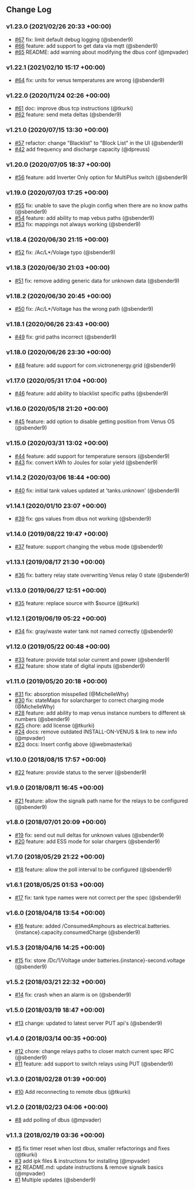 ## Change Log

### v1.23.0 (2021/02/26 20:33 +00:00)
- [#67](https://github.com/sbender9/signalk-venus-plugin/pull/67) fix: limit default debug logging (@sbender9)
- [#66](https://github.com/sbender9/signalk-venus-plugin/pull/66) feature: add support to get data via mqtt (@sbender9)
- [#65](https://github.com/sbender9/signalk-venus-plugin/pull/65) README: add warning about modifying the dbus conf (@mpvader)

### v1.22.1 (2021/02/10 15:17 +00:00)
- [#64](https://github.com/sbender9/signalk-venus-plugin/pull/64) fix: units for venus temperatures are wrong (@sbender9)

### v1.22.0 (2020/11/24 02:26 +00:00)
- [#61](https://github.com/sbender9/signalk-venus-plugin/pull/61) doc: improve dbus tcp instructions (@tkurki)
- [#62](https://github.com/sbender9/signalk-venus-plugin/pull/62) feature: send meta deltas (@sbender9)

### v1.21.0 (2020/07/15 13:30 +00:00)
- [#57](https://github.com/sbender9/signalk-venus-plugin/pull/57) refactor: change "Blacklist" to "Block List" in the UI (@sbender9)
- [#42](https://github.com/sbender9/signalk-venus-plugin/pull/42) add frequency and discharge capacity (@dpreuss)

### v1.20.0 (2020/07/05 18:37 +00:00)
- [#56](https://github.com/sbender9/signalk-venus-plugin/pull/56) feature: add Inverter Only option for MultiPlus switch (@sbender9)

### v1.19.0 (2020/07/03 17:25 +00:00)
- [#55](https://github.com/sbender9/signalk-venus-plugin/pull/55) fix: unable to save the plugin config when there are no know paths (@sbender9)
- [#54](https://github.com/sbender9/signalk-venus-plugin/pull/54) feature: add ability to map vebus paths (@sbender9)
- [#53](https://github.com/sbender9/signalk-venus-plugin/pull/53) fix: mappings not always working (@sbender9)

### v1.18.4 (2020/06/30 21:15 +00:00)
- [#52](https://github.com/sbender9/signalk-venus-plugin/pull/52) fix: /Ac/L*/Volage typo (@sbender9)

### v1.18.3 (2020/06/30 21:03 +00:00)
- [#51](https://github.com/sbender9/signalk-venus-plugin/pull/51) fix: remove adding generic data for unknown data (@sbender9)

### v1.18.2 (2020/06/30 20:45 +00:00)
- [#50](https://github.com/sbender9/signalk-venus-plugin/pull/50) fix: /Ac/L*/Voltage has the wrong path (@sbender9)

### v1.18.1 (2020/06/26 23:43 +00:00)
- [#49](https://github.com/sbender9/signalk-venus-plugin/pull/49) fix: grid paths incorrect (@sbender9)

### v1.18.0 (2020/06/26 23:30 +00:00)
- [#48](https://github.com/sbender9/signalk-venus-plugin/pull/48) feature: add support for com.victronenergy.grid (@sbender9)

### v1.17.0 (2020/05/31 17:04 +00:00)
- [#46](https://github.com/sbender9/signalk-venus-plugin/pull/46) feature: add ability to blacklist specific paths (@sbender9)

### v1.16.0 (2020/05/18 21:20 +00:00)
- [#45](https://github.com/sbender9/signalk-venus-plugin/pull/45) feature: add option to disable getting position from Venus OS (@sbender9)

### v1.15.0 (2020/03/31 13:02 +00:00)
- [#44](https://github.com/sbender9/signalk-venus-plugin/pull/44) feature: add support for temperature sensors (@sbender9)
- [#43](https://github.com/sbender9/signalk-venus-plugin/pull/43) fix: convert kWh to Joules for solar yield (@sbender9)

### v1.14.2 (2020/03/06 18:44 +00:00)
- [#40](https://github.com/sbender9/signalk-venus-plugin/pull/40) fix: initial tank values updated at 'tanks.unknown' (@sbender9)

### v1.14.1 (2020/01/10 23:07 +00:00)
- [#39](https://github.com/sbender9/signalk-venus-plugin/pull/39) fix: gps values from dbus not working (@sbender9)

### v1.14.0 (2019/08/22 19:47 +00:00)
- [#37](https://github.com/sbender9/signalk-venus-plugin/pull/37)  feature: support changing the vebus mode (@sbender9)

### v1.13.1 (2019/08/17 21:30 +00:00)
- [#36](https://github.com/sbender9/signalk-venus-plugin/pull/36) fix: battery relay state overwriting Venus relay 0 state (@sbender9)

### v1.13.0 (2019/06/27 12:51 +00:00)
- [#35](https://github.com/sbender9/signalk-venus-plugin/pull/35) feature: replace source with $source (@tkurki)

### v1.12.1 (2019/06/19 05:22 +00:00)
- [#34](https://github.com/sbender9/signalk-venus-plugin/pull/34) fix: gray/waste water tank not named correctly (@sbender9)

### v1.12.0 (2019/05/22 00:48 +00:00)
- [#33](https://github.com/sbender9/signalk-venus-plugin/pull/33) feature: provide total solar current and power (@sbender9)
- [#32](https://github.com/sbender9/signalk-venus-plugin/pull/32) feature: show state of digital inputs (@sbender9)

### v1.11.0 (2019/05/20 20:18 +00:00)
- [#31](https://github.com/sbender9/signalk-venus-plugin/pull/31) fix: absorption misspelled  (@MichelleWhy)
- [#30](https://github.com/sbender9/signalk-venus-plugin/pull/30) fix: stateMaps for solarcharger to correct charging mode (@MichelleWhy)
- [#28](https://github.com/sbender9/signalk-venus-plugin/pull/28) feature: add ability to map venus instance numbers to different sk numbers (@sbender9)
- [#25](https://github.com/sbender9/signalk-venus-plugin/pull/25) chore: add license (@tkurki)
- [#24](https://github.com/sbender9/signalk-venus-plugin/pull/24) docs: remove outdated INSTALL-ON-VENUS & link to new info (@mpvader)
- [#23](https://github.com/sbender9/signalk-venus-plugin/pull/23) docs: Insert config above <policy context="default"> (@webmasterkai)

### v1.10.0 (2018/08/15 17:57 +00:00)
- [#22](https://github.com/sbender9/signalk-venus-plugin/pull/22) feature: provide status to the server (@sbender9)

### v1.9.0 (2018/08/11 16:45 +00:00)
- [#21](https://github.com/sbender9/signalk-venus-plugin/pull/21) feature: allow the signalk path name for the relays to be configured (@sbender9)

### v1.8.0 (2018/07/01 20:09 +00:00)
- [#19](https://github.com/sbender9/signalk-venus-plugin/pull/19) fix: send out null deltas for unknown values (@sbender9)
- [#20](https://github.com/sbender9/signalk-venus-plugin/pull/20)  feature: add ESS mode for solar chargers (@sbender9)

### v1.7.0 (2018/05/29 21:22 +00:00)
- [#18](https://github.com/sbender9/signalk-venus-plugin/pull/18) feature: allow the poll interval to be configured (@sbender9)

### v1.6.1 (2018/05/25 01:53 +00:00)
- [#17](https://github.com/sbender9/signalk-venus-plugin/pull/17) fix: tank type names were not correct per the spec (@sbender9)

### v1.6.0 (2018/04/18 13:54 +00:00)
- [#16](https://github.com/sbender9/signalk-venus-plugin/pull/16) feature: added /ConsumedAmphours as electrical.batteries.{instance}.capacity.consumedCharge (@sbender9)

### v1.5.3 (2018/04/16 14:25 +00:00)
- [#15](https://github.com/sbender9/signalk-venus-plugin/pull/15)  fix: store /Dc/1/Voltage under batteries.{instance}-second.voltage (@sbender9)

### v1.5.2 (2018/03/21 22:32 +00:00)
- [#14](https://github.com/sbender9/signalk-venus-plugin/pull/14) fix: crash when an alarm is on (@sbender9)

### v1.5.0 (2018/03/19 18:47 +00:00)
- [#13](https://github.com/sbender9/signalk-venus-plugin/pull/13) change: updated to latest server PUT api's (@sbender9)

### v1.4.0 (2018/03/14 00:35 +00:00)
- [#12](https://github.com/sbender9/signalk-venus-plugin/pull/12) chore: change relays paths to closer match current spec RFC (@sbender9)
- [#11](https://github.com/sbender9/signalk-venus-plugin/pull/11) feature: add support to switch relays using PUT (@sbender9)

### v1.3.0 (2018/02/28 01:39 +00:00)
- [#10](https://github.com/sbender9/signalk-venus-plugin/pull/10) Add reconnecting to remote dbus (@tkurki)

### v1.2.0 (2018/02/23 04:06 +00:00)
- [#8](https://github.com/sbender9/signalk-venus-plugin/pull/8) add polling of dbus (@mpvader)

### v1.1.3 (2018/02/19 03:36 +00:00)
- [#5](https://github.com/sbender9/signalk-venus-plugin/pull/5) fix timer reset when lost dbus, smaller refactorings and fixes (@tkurki)
- [#3](https://github.com/sbender9/signalk-venus-plugin/pull/3) add ipk files & instructions for installing (@mpvader)
- [#2](https://github.com/sbender9/signalk-venus-plugin/pull/2) README.md: update instructions & remove signalk basics (@mpvader)
- [#1](https://github.com/sbender9/signalk-venus-plugin/pull/1) Multiple updates (@sbender9)